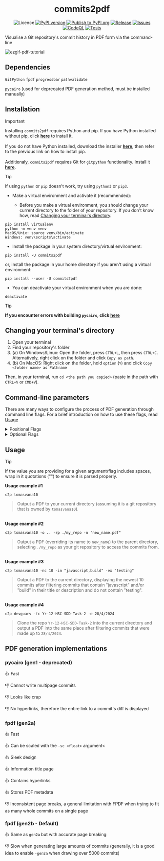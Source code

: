 <div align="center">

  # commits2pdf
  ![Licence](https://img.shields.io/badge/licence-MIT-green?style=flat?logo=licence)
  [![PyPI version](https://img.shields.io/pypi/v/commits2pdf?style=flat-square)](https://pypi.org/project/commits2pdf/)
  [![Publish to PyPI.org](https://github.com/tomasvana10/commits2pdf/actions/workflows/publish.yml/badge.svg)](https://github.com/tomasvana10/commits2pdf/actions/workflows/publish.yml)
  [![Release](https://img.shields.io/github/v/release/tomasvana10/commits2pdf?logo=github)](https://github.com/tomasvana10/commits2pdf/releases/latest)
  [![Issues](https://img.shields.io/github/issues-raw/tomasvana10/commits2pdf.svg?maxAge=25000)](https://github.com/tomasvana10/commits2pdf/issues)
  [![CodeQL](https://github.com/tomasvana10/commits2pdf/actions/workflows/github-code-scanning/codeql/badge.svg)](https://github.com/tomasvana10/commits2pdf/actions/workflows/github-code-scanning/codeql)
  [![Tests](https://github.com/tomasvana10/commits2pdf/actions/workflows/tox-tests.yml/badge.svg)](https://github.com/tomasvana10/commits2pdf/actions/workflows/tox-tests.yml)

</div>

Visualise a Git repository's commit history in PDF form via the command-line

![ezgif-pdf-tutorial](https://github.com/tomasvana10/commits2pdf/assets/124552709/fcc4b5da-2326-4405-80fe-cf984f61129c)

## Dependencies
`GitPython` `fpdf` `progressbar` `pathvalidate`

`pycairo` (used for deprecated PDF generation method, must be installed manually)

## Installation
> [!IMPORTANT]
> Installing `commits2pdf` requires Python and pip.
> If you have Python installed without pip, click **[here](https://pip.pypa.io/en/stable/installation/)** to install it.<br><br>
> If you do not have Python installed, download the installer **[here](https://www.python.org/downloads/)**, then refer to the previous link on how to install pip.<br><br>
> Additionaly, `commits2pdf` requires Git for `gitpython` functionality. Install it **[here](https://git-scm.com/book/en/v2/Getting-Started-Installing-Git)**.

> [!TIP]
> If using `python` or `pip` doesn't work, try using `python3` or `pip3`.

- Make a virtual environment and activate it (recommended):

  - Before you make a virtual environment, you should change your current directory to the folder of your repository. If you don't know how, read [Changing your terminal's directory](#changing-your-terminals-directory).
```
pip install virtualenv
python -m venv venv
MacOS/Unix: source venv/bin/activate
Windows: venv\scripts\activate
```
- Install the package in your system directory/virtual environment:
```
pip install -U commits2pdf
```
or, install the package in your home directory if you aren't using a virtual environment:
```
pip install --user -U commits2pdf
```
- You can deactivate your virtual environment when you are done:
```
deactivate
```

> [!TIP]
> **If you encounter errors with building `pycairo`, click [here](https://stackoverflow.com/a/76175684/23245953)**

## Changing your terminal's directory
1. Open your terminal
2. Find your repository's folder
3. (a) On Windows/Linux: Open the folder, press `CTRL+L`, then press `CTRL+C`. Alternatively, right click on the folder and click `Copy as path`.
3. (b) On MacOS: Right click on the folder, hold `option` (`⌥`) and click `Copy <folder name> as Pathname`

Then, in your terminal, run `cd <the path you copied>` (paste in the path with `CTRL+V` or `CMD+V`).

## Command-line parameters
There are many ways to configure the process of PDF generation through command line flags. For a brief introduction on how to use these flags, read [Usage](#usage)

<details><summary>Positional Flags</summary>

`owner` : The owner of the git repository. Required.

</details>

<details><summary>Optional Flags</summary>
                        
  `-o`, `--output` : Directory path to your PDF output. Set to `.` (your current directory) by default. Will be created if it does not exist. Example: `./work/my_pdfs`
  
  `-n`, `--name` : The name of your outputted PDF file. Set to `<repo_name>-commit_report` by default.
  
  `-b`, `--branch` : The repository branch. Set to `main` by default.
                        
  `-a`, `--authors` : Filter commits from a comma-separated list of authors. Format: `<author@email.com>` OR `<author1@email.com,author2@email.com>` etc. Set to `all authors` by default.
                        
  `-s`, `--start-date` : Filter from start date of commits. Format: `d/m/YYYY`. Example: `5/12/2023`
                        
  `-e`, `--end-date` : Filter to end date of commits. Format: `d/m/YYYY`. Example: `5/12/2023`
                        
  `-r`, `--reverse` : Output the commits from newest to oldest. Set to `oldest to newest` by default
  
  `-d`, `--dark` : Toggle dark mode for the output PDF. Set to `light` by default.
  
  `-po`, `--prevent-open` : Prevent commits2pdf from automatically opening the directory the PDF was created in.
  
  `-sc`, `--scaling` : Set the scaling of the output PDF. Only available with `-gen2a` and `-gen2b`.
                        
  `-in`, `--include` : Include commits with the given string sequences in their title or description. Format: `<string1>` OR `<string1,string2>`. Whitespace sensitive and case insensitive. NOTE: This query is performed BEFORE excluding commits.
                        
  `-ex`, `--exclude` : Exclude commits with the given string sequences in their title or description. Format: `<string1>` OR `<string1,string2>`. Whitespace sensitive and case insensitive.
                        
  `-q`, `--quiet` : Suppress all logger messages except for errors.
  
  `-gen1`, `--pdf-gen-1 ` : PDF rendering implementation with `pycairo`.
  
  `-gen2a`, `--pdf-gen-2a` : The first PDF rendering implementation with `fpdf`.
  
  `-gen2b`, `--pdf-gen-2b` : The second PDF rendering implementation with `fpdf`. The default option.
  
  `-rp`, `--repo-path` : Path to your repository directory. Set to `.` (your current directory) by default.
                        
  `-fc`, `--repo-from-clone` : Clone a repo into the working directory and generate the commits PDF from it automatically. Format: `<repo name>` (case insensitive).
                        
  `-nc`, `--newest-n-commits` : Select the newest n number amount of commits to include after filtering.
                        
  `-oc`, `--oldest-n-commits` : Select the oldest n number amount of commits to include after filtering.

</details>

## Usage

> [!TIP]
> If the value you are providing for a given argument/flag includes spaces, wrap in it quotations ("") to ensure it is parsed properly.

**Usage example #1**
```
c2p tomasvana10
```
> Output a PDF to your current directory (assuming it is a git repository that is owned by `tomasvana10`).

<br>**Usage example #2**
```
c2p tomasvana10 -o .. -rp ./my_repo -n "new_name.pdf"
```
> Output a PDF (overriding its name to `new_name`) to the parent directory, selecting `./my_repo` as your git repository to access the commits from.

<br>**Usage example #3**
```
c2p tomasvana10 -nc 10 -in "javascript,build" -ex "testing"
```
> Output a PDF to the current directory, displaying the newest 10 commits after filtering commits that contain "javascript" and/or "build" in their title or description and do not contain "testing".

<br>**Usage example #4**
```
c2p devguarv -fc Yr-12-HSC-SDD-Task-2 -e 28/4/2024
```
> Clone the repo `Yr-12-HSC-SDD-Task-2` into the current directory and output a PDF into the same place after filtering commits that were made up to `28/4/2024`.

## PDF generation implementations
### pycairo (gen1 - deprecated)
👍 Fast

👎 Cannot write multipage commits

👎 Looks like crap

👎 No hyperlinks, therefore the entire link to a commit's diff is displayed

### fpdf (gen2a)
👍 Fast

👍 Can be scaled with the `-sc <float>` argument<

👍 Sleek design

👍 Information title page

👍 Contains hyperlinks

👍 Stores PDF metadata

👎 Inconsistent page breaks, a general limitation with FPDF when trying to fit as many whole commits on a single page

### fpdf (gen2b - Default)
👍 Same as `gen2a` but with accurate page breaking

👎 Slow when generating large amounts of commits (generally, it is a good idea to enable `-gen2a` when drawing over 5000 commits)
